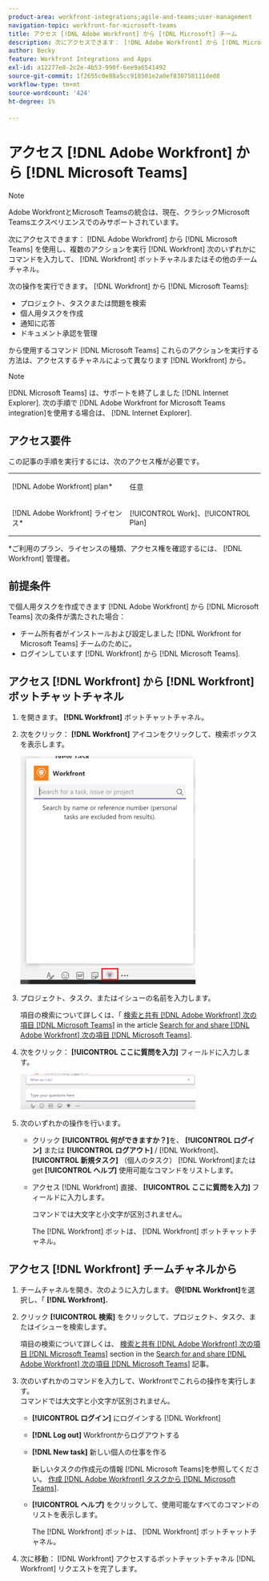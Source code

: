 ```yaml
---
product-area: workfront-integrations;agile-and-teams;user-management
navigation-topic: workfront-for-microsoft-teams
title: アクセス [!DNL Adobe Workfront] から [!DNL Microsoft] チーム
description: 次にアクセスできます： [!DNL Adobe Workfront] から [!DNL Microsoft Teams] を使用し、複数のアクションを実行 [!DNL Workfront] Workfrontボットチャネルまたは他のチームチャネルのいずれかでコマンドを入力する。
author: Becky
feature: Workfront Integrations and Apps
exl-id: a12277e8-2c2e-4b53-990f-6ee9a6541492
source-git-commit: 1f2655c0e88a5cc918501e2a0ef830758111ded8
workflow-type: tm+mt
source-wordcount: '424'
ht-degree: 1%

---
```


# アクセス [!DNL Adobe Workfront] から [!DNL Microsoft Teams]

>[!NOTE]
>
>Adobe WorkfrontとMicrosoft Teamsの統合は、現在、クラシックMicrosoft Teamsエクスペリエンスでのみサポートされています。

次にアクセスできます： [!DNL Adobe Workfront] から [!DNL Microsoft Teams] を使用し、複数のアクションを実行 [!DNL Workfront] 次のいずれかにコマンドを入力して、 [!DNL Workfront] ボットチャネルまたはその他のチームチャネル。

次の操作を実行できます。 [!DNL Workfront] から [!DNL Microsoft Teams]:

* プロジェクト、タスクまたは問題を検索
* 個人用タスクを作成
* 通知に応答
* ドキュメント承認を管理

から使用するコマンド [!DNL Microsoft Teams] これらのアクションを実行する方法は、アクセスするチャネルによって異なります [!DNL Workfront] から。

>[!NOTE]
>
>[!DNL Microsoft Teams] は、サポートを終了しました [!DNL Internet Explorer]. 次の手順で [!DNL Adobe Workfront for Microsoft Teams integration]を使用する場合は、 [!DNL Internet Explorer].

## アクセス要件

この記事の手順を実行するには、次のアクセス権が必要です。

<table style="table-layout:auto"> 
 <col> 
 <col> 
 <tbody> 
  <tr> 
   <td role="rowheader">[!DNL Adobe Workfront] plan*</td> 
   <td> <p>任意</p> </td> 
  </tr> 
  <tr> 
   <td role="rowheader">[!DNL Adobe Workfront] ライセンス*</td> 
   <td> <p>[!UICONTROL Work]、[!UICONTROL Plan]</p> </td> 
  </tr> 
 </tbody> 
</table>

&#42;ご利用のプラン、ライセンスの種類、アクセス権を確認するには、 [!DNL Workfront] 管理者。

## 前提条件

で個人用タスクを作成できます [!DNL Adobe Workfront] から [!DNL Microsoft Teams] 次の条件が満たされた場合：

* チーム所有者がインストールおよび設定しました [!DNL Workfront for Microsoft Teams] チームのために。
* ログインしています [!DNL Workfront] から [!DNL Microsoft Teams].

## アクセス [!DNL Workfront] から [!DNL Workfront] ボットチャットチャネル

1. を開きます。 **[!DNL Workfront]** ボットチャットチャネル。
1. 次をクリック： **[!DNL Workfront]** アイコンをクリックして、検索ボックスを表示します。

   ![teams_search_box_in_the_bot_channel.PNG](assets/teams-search-box-in-the-bot-channel-350x456.png)

1. プロジェクト、タスク、またはイシューの名前を入力します。

   項目の検索について詳しくは、「 [検索と共有 [!DNL Adobe Workfront] 次の項目 [!DNL Microsoft Teams]](../../workfront-integrations-and-apps/using-workfront-with-microsoft-teams/search-for-and-share-wf-items-in-ms-teams.md) in the article [Search for and share [!DNL Adobe Workfront] 次の項目 [!DNL Microsoft Teams]](../../workfront-integrations-and-apps/using-workfront-with-microsoft-teams/search-for-and-share-wf-items-in-ms-teams.md).

1. 次をクリック： **[!UICONTROL ここに質問を入力]** フィールドに入力します。

   ![ms_teams_type_your_questions_here_and_what_can_I_do_fields.png](assets/ms-teams-type-your-questions-here-and-what-can-i-do-fields-350x71.png)

1. 次のいずれかの操作を行います。

   * クリック **[!UICONTROL 何ができますか？]**&#x200B;を、 **[!UICONTROL ログイン]** または **[!UICONTROL ログアウト]** / [!DNL Workfront]、 **[!UICONTROL 新規タスク]** （個人のタスク） [!DNL Workfront]または get **[!UICONTROL ヘルプ]** 使用可能なコマンドをリストします。

   * アクセス [!DNL Workfront] 直接、 **[!UICONTROL ここに質問を入力]** フィールドに入力します。

     コマンドでは大文字と小文字が区別されません。

     The [!DNL Workfront] ボットは、 [!DNL Workfront] ボットチャットチャネル。

## アクセス [!DNL Workfront] チームチャネルから

1. チームチャネルを開き、次のように入力します。 **@[!DNL Workfront]**&#x200B;を選択し、「 **[!DNL Workfront].**

1. クリック **[!UICONTROL 検索]** をクリックして、プロジェクト、タスク、またはイシューを検索します。

   項目の検索について詳しくは、 [検索と共有 [!DNL Adobe Workfront] 次の項目 [!DNL Microsoft Teams]](../../workfront-integrations-and-apps/using-workfront-with-microsoft-teams/search-for-and-share-wf-items-in-ms-teams.md) section in the [Search for and share [!DNL Adobe Workfront] 次の項目 [!DNL Microsoft Teams]](../../workfront-integrations-and-apps/using-workfront-with-microsoft-teams/search-for-and-share-wf-items-in-ms-teams.md) 記事。

1. 次のいずれかのコマンドを入力して、Workfrontでこれらの操作を実行します。\
   コマンドでは大文字と小文字が区別されません。

   * **[!UICONTROL ログイン]** にログインする [!DNL Workfront]
   * **[!DNL Log out]** Workfrontからログアウトする
   * **[!DNL New task]** 新しい個人の仕事を作る

     新しいタスクの作成元の情報 [!DNL Microsoft Teams]を参照してください。 [作成 [!DNL Adobe Workfront] タスクから [!DNL Microsoft Teams]](../../workfront-integrations-and-apps/using-workfront-with-microsoft-teams/create-workfront-tasks-from-ms-teams.md).

   * **[!UICONTROL ヘルプ]** をクリックして、使用可能なすべてのコマンドのリストを表示します。

     The [!DNL Workfront] ボットは、 [!DNL Workfront] ボットチャットチャネル。

1. 次に移動： [!DNL Workfront] アクセスするボットチャットチャネル [!DNL Workfront] リクエストを完了します。
